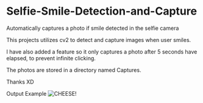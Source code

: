 # Selfie-Smile-Detection-and-Capture
Automatically captures a photo if smile detected in the selfie camera


This projects utilizes cv2 to detect and capture images when user smiles.

I have also added a feature so it only captures a photo after 5 seconds have elapsed, to prevent infinite clicking.

The photos are stored in a directory named  Captures.

Thanks XD


Output Example
![CHEESE!](Unititled.png)

